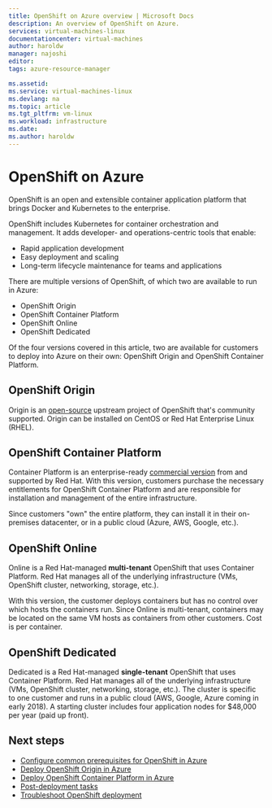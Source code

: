 ```yaml
---
title: OpenShift on Azure overview | Microsoft Docs
description: An overview of OpenShift on Azure.
services: virtual-machines-linux
documentationcenter: virtual-machines
author: haroldw
manager: najoshi
editor: 
tags: azure-resource-manager

ms.assetid: 
ms.service: virtual-machines-linux
ms.devlang: na
ms.topic: article
ms.tgt_pltfrm: vm-linux
ms.workload: infrastructure
ms.date: 
ms.author: haroldw
---
```


# OpenShift on Azure

OpenShift is an open and extensible container application platform that brings Docker and Kubernetes to the enterprise.  

OpenShift includes Kubernetes for container orchestration and management. It adds developer- and operations-centric tools that enable:

- Rapid application development
- Easy deployment and scaling
- Long-term lifecycle maintenance for teams and applications

There are multiple versions of OpenShift, of which two are available to run in Azure:

- OpenShift Origin
- OpenShift Container Platform
- OpenShift Online
- OpenShift Dedicated

Of the four versions covered in this article, two are available for customers to deploy into Azure on their own: OpenShift Origin and OpenShift Container Platform.

## OpenShift Origin

Origin is an [open-source](https://www.openshift.org/) upstream project of OpenShift that's community supported. Origin can be installed on CentOS or Red Hat Enterprise Linux (RHEL).

## OpenShift Container Platform

Container Platform is an enterprise-ready [commercial version](https://www.openshift.com) from and supported by Red Hat. With this version, customers purchase the necessary entitlements for OpenShift Container Platform and are responsible for installation and management of the entire infrastructure.

Since customers "own" the entire platform, they can install it in their on-premises datacenter, or in a public cloud (Azure, AWS, Google, etc.).

## OpenShift Online

Online is a Red Hat-managed **multi-tenant** OpenShift that uses Container Platform. Red Hat manages all of the underlying infrastructure (VMs, OpenShift cluster, networking, storage, etc.). 

With this version, the customer deploys containers but has no control over which hosts the containers run. Since Online is multi-tenant, containers may be located on the same VM hosts as containers from other customers. Cost is per container.

## OpenShift Dedicated

Dedicated is a Red Hat-managed **single-tenant** OpenShift that uses Container Platform. Red Hat manages all of the underlying infrastructure (VMs, OpenShift cluster, networking, storage, etc.). The cluster is specific to one customer and runs in a public cloud (AWS, Google, Azure coming in early 2018). A starting cluster includes four application nodes for $48,000 per year (paid up front).

## Next steps

- [Configure common prerequisites for OpenShift in Azure](./openshift-prerequisites.md)
- [Deploy OpenShift Origin in Azure](./openshift-origin.md)
- [Deploy OpenShift Container Platform in Azure](./openshift-container-platform.md)
- [Post-deployment tasks](./openshift-post-deployment.md)
- [Troubleshoot OpenShift deployment](./openshift-troubleshooting.md)
